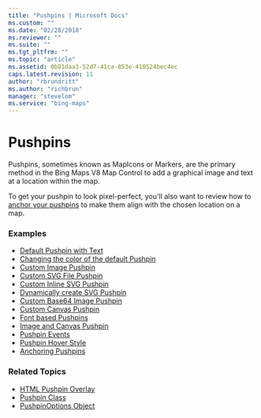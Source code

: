 ```yaml
---
title: "Pushpins | Microsoft Docs"
ms.custom: ""
ms.date: "02/28/2018"
ms.reviewer: ""
ms.suite: ""
ms.tgt_pltfrm: ""
ms.topic: "article"
ms.assetid: 0b81daa3-52d7-41ca-853e-410524bec4ec
caps.latest.revision: 11
author: "rbrundritt"
ms.author: "richbrun"
manager: "stevelom"
ms.service: "bing-maps"
---
```

# Pushpins

Pushpins, sometimes known as MapIcons or Markers, are the primary method in the Bing Maps V8 Map Control to add a graphical image and text at a location within the map.

 To get your pushpin to look pixel-perfect, you'll also want to review how to [anchor your pushpins](../v8-web-control/anchoring-pushpins.md) to make them align with the chosen location on a map.
 

### Examples

  * [Default Pushpin with Text](../v8-web-control/default-pushpin-with-text-example.md)
  * [Changing the color of the default Pushpin](../v8-web-control/changing-the-color-of-the-default-pushpin.md)
  * [Custom Image Pushpin](../v8-web-control/custom-image-pushpin-example.md)
  * [Custom SVG File Pushpin](../v8-web-control/custom-svg-file-pushpin-example.md)
  * [Custom Inline SVG Pushpin](../v8-web-control/custom-inline-svg-pushpin-example.md)
  * [Dynamically create SVG Pushpin](../v8-web-control/dynamically-create-svg-pushpin-example.md)
  * [Custom Base64 Image Pushpin](../v8-web-control/custom-base64-image-pushpin-example.md)
  * [Custom Canvas Pushpin](../v8-web-control/custom-canvas-pushpin-example.md)
  * [Font based Pushpins](../v8-web-control/font-based-pushpins.md)
  * [Image and Canvas Pushpin](../v8-web-control/image-and-canvas-pushpin-example.md)
  * [Pushpin Events](../v8-web-control/pushpin-events-example.md)
  * [Pushpin Hover Style](../v8-web-control/pushpin-hover-style.md) 
  * [Anchoring Pushpins](../v8-web-control/anchoring-pushpins.md) 

### Related Topics

  * [HTML Pushpin Overlay](../v8-web-control/html-pushpin-overlay.md)
  * [Pushpin Class](../v8-web-control/pushpin-class.md)
  * [PushpinOptions Object](../v8-web-control/pushpinoptions-object.md)
